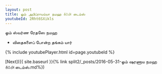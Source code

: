 ```yaml
---
layout: post
title: ஓம் அபிப்ராயய்யா நமஹ ௧௦௮ டைம்ஸ்
youtubeId: 2Rht6SXikls
---
```

 
 
 ஓம் ஸ்வர்ண ரேதஸே நமஹ  
 
 -  விதைகளைப் போன்ற தங்கம் யார் 
 
  
 
  
 
 
 
 
 
 


{% include youtubePlayer.html id=page.youtubeId %}
 
[Next]({{ site.baseurl }}{% link  split2/_posts/2016-05-31-ஓம் ஷரணாய நமஹ ௧௦௮ டைம்ஸ்.md%})
 
